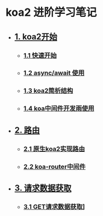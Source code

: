 # koa2 进阶学习笔记
* ## [1. koa2开始]()
  * ### [1.1 快速开始](node/start/quick.md)
  * ### [1.2 async/await 使用](node/start/async.md)
  * ### [1.3 koa2简析结构](node/start/info.md)
  * ### [1.4 koa中间件开发雨使用](node/start/middleware.md)
* ## [2. 路由]()
  * ### [2.1 原生koa2实现路由](node/route/simple.md)
  * ### [2.2 koa-router中间件](node/route/koa-router.md)
* ## [3. 请求数据获取]()
  * ### [3.1 GET请求数据获取](node/request/get.md)]
